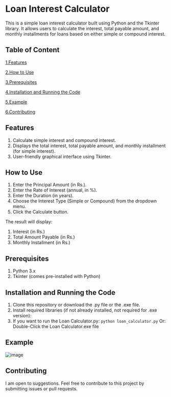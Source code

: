 # Loan Interest Calculator

This is a simple loan interest calculator built using Python and the Tkinter library. It allows users to calculate the interest, total payable amount, and monthly installments for loans based on either simple or compound interest.

## Table of Content

[1.Features](#features)

[2.How to Use](#how-to-use)

[3.Prerequisites](#prerequisites)

[4.Installation and Running the Code](#installation-and-running-the-code)

[5.Example](#example)

[6.Contributing](#contributing)


## Features

1. Calculate simple interest and compound interest.
2. Displays the total interest, total payable amount, and monthly installment (for simple interest).
3. User-friendly graphical interface using Tkinter.

## How to Use

1. Enter the Principal Amount (in Rs.).
2. Enter the Rate of Interest (annual, in %).
3. Enter the Duration (in years).
4. Choose the Interest Type (Simple or Compound) from the dropdown menu.
5. Click the Calculate button.

The result will display:

1. Interest (in Rs.)
2. Total Amount Payable (in Rs.)
3. Monthly Installment (in Rs.)

## Prerequisites
1. Python 3.x
2. Tkinter (comes pre-installed with Python)

## Installation and Running the Code

1. Clone this repository or download the .py file or the .exe file.
2. Install required libraries (if not already installed, not required for .exe version):
3. If you want to run the Loan Calculator.py:
  `python loan_calculator.py`
Or:
  Double-Click the Loan Calculator.exe file


## Example
![image](https://github.com/user-attachments/assets/7145e0bb-ab44-4bc8-ab2f-7a4c921dedf5)

## Contributing

I am open to suggestions. Feel free to contribute to this project by submitting issues or pull requests.
